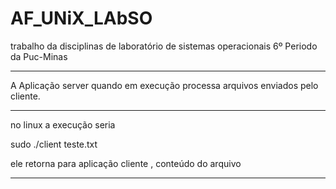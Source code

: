 # AF_UNiX_LAbSO

trabalho da disciplinas de laboratório de sistemas operacionais
6º Periodo da Puc-Minas

________

A Aplicação server quando em execução processa arquivos enviados pelo cliente.

_____

no linux a execução seria


sudo ./client teste.txt

ele retorna para aplicação cliente , conteúdo do arquivo 

___
